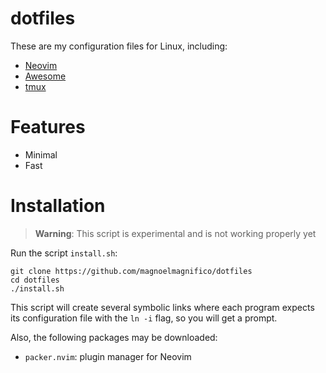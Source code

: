 # dotfiles

These are my configuration files for Linux, including:

- [Neovim](https://github.com/neovim/neovim)
- [Awesome](https://github.com/awesomeWM/awesome)
- [tmux](https://github.com/tmux/tmux)

# Features

- Minimal 
- Fast

# Installation

> **Warning**: This script is experimental and is not working properly yet

Run the script `install.sh`:

```
git clone https://github.com/magnoelmagnifico/dotfiles
cd dotfiles
./install.sh
```

This script will create several symbolic links where each program expects its
configuration file with the `ln -i` flag, so you will get a prompt.

Also, the following packages may be downloaded:

- `packer.nvim`: plugin manager for Neovim
